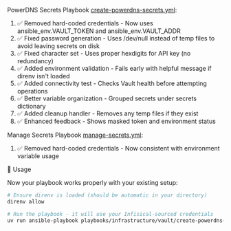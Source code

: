 PowerDNS Secrets Playbook [create-powerdns-secrets.yml](./create-powerdns-secrets.yml):

1. ✅ Removed hard-coded credentials - Now uses ansible_env.VAULT_TOKEN and ansible_env.VAULT_ADDR
2. ✅ Fixed password generation - Uses /dev/null instead of temp files to avoid leaving secrets on disk
3. ✅ Fixed character set - Uses proper hexdigits for API key (no redundancy)
4. ✅ Added environment validation - Fails early with helpful message if direnv isn't loaded
5. ✅ Added connectivity test - Checks Vault health before attempting operations
6. ✅ Better variable organization - Grouped secrets under secrets dictionary
7. ✅ Added cleanup handler - Removes any temp files if they exist
8. ✅ Enhanced feedback - Shows masked token and environment status

Manage Secrets Playbook [manage-secrets.yml](./manage-secrets.yml):

1. ✅ Removed hard-coded credentials - Now consistent with environment variable usage

🚀 Usage

Now your playbook works properly with your existing setup:

```bash
# Ensure direnv is loaded (should be automatic in your directory)
direnv allow

# Run the playbook - it will use your Infisical-sourced credentials
uv run ansible-playbook playbooks/infrastructure/vault/create-powerdns-secrets.yml
```

